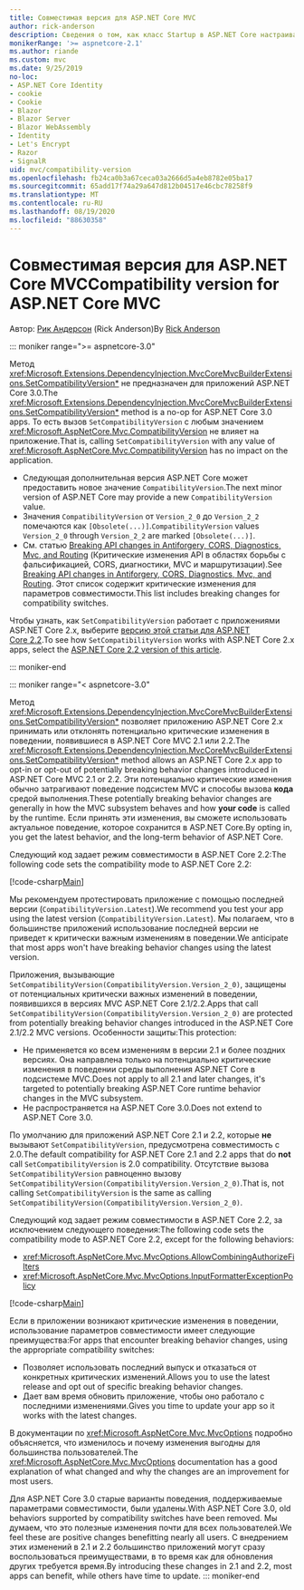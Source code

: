 ```yaml
---
title: Совместимая версия для ASP.NET Core MVC
author: rick-anderson
description: Сведения о том, как класс Startup в ASP.NET Core настраивает службы и конвейер запросов приложения.
monikerRange: '>= aspnetcore-2.1'
ms.author: riande
ms.custom: mvc
ms.date: 9/25/2019
no-loc:
- ASP.NET Core Identity
- cookie
- Cookie
- Blazor
- Blazor Server
- Blazor WebAssembly
- Identity
- Let's Encrypt
- Razor
- SignalR
uid: mvc/compatibility-version
ms.openlocfilehash: fb24ca0b3a67ceca03a2666d5a4eb8782e05ba17
ms.sourcegitcommit: 65add17f74a29a647d812b04517e46cbc78258f9
ms.translationtype: MT
ms.contentlocale: ru-RU
ms.lasthandoff: 08/19/2020
ms.locfileid: "88630358"
---
```

# <a name="compatibility-version-for-aspnet-core-mvc"></a><span data-ttu-id="f6e83-103">Совместимая версия для ASP.NET Core MVC</span><span class="sxs-lookup"><span data-stu-id="f6e83-103">Compatibility version for ASP.NET Core MVC</span></span>

<span data-ttu-id="f6e83-104">Автор: [Рик Андерсон](https://twitter.com/RickAndMSFT) (Rick Anderson)</span><span class="sxs-lookup"><span data-stu-id="f6e83-104">By [Rick Anderson](https://twitter.com/RickAndMSFT)</span></span>

::: moniker range=">= aspnetcore-3.0"

<span data-ttu-id="f6e83-105">Метод <xref:Microsoft.Extensions.DependencyInjection.MvcCoreMvcBuilderExtensions.SetCompatibilityVersion*> не предназначен для приложений ASP.NET Core 3.0.</span><span class="sxs-lookup"><span data-stu-id="f6e83-105">The <xref:Microsoft.Extensions.DependencyInjection.MvcCoreMvcBuilderExtensions.SetCompatibilityVersion*> method is a no-op for ASP.NET Core 3.0 apps.</span></span> <span data-ttu-id="f6e83-106">То есть вызов `SetCompatibilityVersion` с любым значением <xref:Microsoft.AspNetCore.Mvc.CompatibilityVersion> не влияет на приложение.</span><span class="sxs-lookup"><span data-stu-id="f6e83-106">That is, calling `SetCompatibilityVersion` with any value of <xref:Microsoft.AspNetCore.Mvc.CompatibilityVersion> has no impact on the application.</span></span>

* <span data-ttu-id="f6e83-107">Следующая дополнительная версия ASP.NET Core может предоставить новое значение `CompatibilityVersion`.</span><span class="sxs-lookup"><span data-stu-id="f6e83-107">The next minor version of ASP.NET Core may provide a new `CompatibilityVersion` value.</span></span>
* <span data-ttu-id="f6e83-108">Значения `CompatibilityVersion` от `Version_2_0` до `Version_2_2` помечаются как `[Obsolete(...)]`.</span><span class="sxs-lookup"><span data-stu-id="f6e83-108">`CompatibilityVersion` values `Version_2_0` through `Version_2_2` are marked `[Obsolete(...)]`.</span></span>
* <span data-ttu-id="f6e83-109">См. статью [Breaking API changes in Antiforgery, CORS, Diagnostics, Mvc, and Routing](https://github.com/aspnet/Announcements/issues/387) (Критические изменения API в областях борьбы с фальсификацией, CORS, диагностики, MVC и маршрутизации).</span><span class="sxs-lookup"><span data-stu-id="f6e83-109">See [Breaking API changes in Antiforgery, CORS, Diagnostics, Mvc, and Routing](https://github.com/aspnet/Announcements/issues/387).</span></span> <span data-ttu-id="f6e83-110">Этот список содержит критические изменения для параметров совместимости.</span><span class="sxs-lookup"><span data-stu-id="f6e83-110">This list includes breaking changes for compatibility switches.</span></span>

<span data-ttu-id="f6e83-111">Чтобы узнать, как `SetCompatibilityVersion` работает с приложениями ASP.NET Core 2.x, выберите [версию этой статьи для ASP.NET Core 2.2](https://docs.microsoft.com/aspnet/core/mvc/compatibility-version?view=aspnetcore-2.2).</span><span class="sxs-lookup"><span data-stu-id="f6e83-111">To see how `SetCompatibilityVersion` works with ASP.NET Core 2.x apps, select the [ASP.NET Core 2.2 version of this article](https://docs.microsoft.com/aspnet/core/mvc/compatibility-version?view=aspnetcore-2.2).</span></span>

::: moniker-end

::: moniker range="< aspnetcore-3.0"

<span data-ttu-id="f6e83-112">Метод <xref:Microsoft.Extensions.DependencyInjection.MvcCoreMvcBuilderExtensions.SetCompatibilityVersion*> позволяет приложению ASP.NET Core 2.x принимать или отклонять потенциально критические изменения в поведении, появившиеся в ASP.NET Core MVC 2.1 или 2.2.</span><span class="sxs-lookup"><span data-stu-id="f6e83-112">The <xref:Microsoft.Extensions.DependencyInjection.MvcCoreMvcBuilderExtensions.SetCompatibilityVersion*> method allows an ASP.NET Core 2.x app to opt-in or opt-out of potentially breaking behavior changes introduced in ASP.NET Core MVC 2.1 or 2.2.</span></span> <span data-ttu-id="f6e83-113">Эти потенциально критические изменения обычно затрагивают поведение подсистем MVC и способы вызова **кода** средой выполнения.</span><span class="sxs-lookup"><span data-stu-id="f6e83-113">These potentially breaking behavior changes are generally in how the MVC subsystem behaves and how **your code** is called by the runtime.</span></span> <span data-ttu-id="f6e83-114">Если принять эти изменения, вы сможете использовать актуальное поведение, которое сохранится в ASP.NET Core.</span><span class="sxs-lookup"><span data-stu-id="f6e83-114">By opting in, you get the latest behavior, and the long-term behavior of ASP.NET Core.</span></span>

<span data-ttu-id="f6e83-115">Следующий код задает режим совместимости в ASP.NET Core 2.2:</span><span class="sxs-lookup"><span data-stu-id="f6e83-115">The following code sets the compatibility mode to ASP.NET Core 2.2:</span></span>

[!code-csharp[Main](compatibility-version/samples/2.x/CompatibilityVersionSample/Startup.cs?name=snippet1)]

<span data-ttu-id="f6e83-116">Мы рекомендуем протестировать приложение с помощью последней версии (`CompatibilityVersion.Latest`).</span><span class="sxs-lookup"><span data-stu-id="f6e83-116">We recommend you test your app using the latest version (`CompatibilityVersion.Latest`).</span></span> <span data-ttu-id="f6e83-117">Мы полагаем, что в большинстве приложений использование последней версии не приведет к критически важным изменениям в поведении.</span><span class="sxs-lookup"><span data-stu-id="f6e83-117">We anticipate that most apps won't have breaking behavior changes using the latest version.</span></span>

<span data-ttu-id="f6e83-118">Приложения, вызывающие `SetCompatibilityVersion(CompatibilityVersion.Version_2_0)`, защищены от потенциальных критически важных изменений в поведении, появившихся в версиях MVC ASP.NET Core 2.1/2.2.</span><span class="sxs-lookup"><span data-stu-id="f6e83-118">Apps that call `SetCompatibilityVersion(CompatibilityVersion.Version_2_0)` are protected from potentially breaking behavior changes introduced in the ASP.NET Core 2.1/2.2 MVC versions.</span></span> <span data-ttu-id="f6e83-119">Особенности защиты:</span><span class="sxs-lookup"><span data-stu-id="f6e83-119">This protection:</span></span>

* <span data-ttu-id="f6e83-120">Не применяется ко всем изменениям в версии 2.1 и более поздних версиях. Она направлена только на потенциально критические изменения в поведении среды выполнения ASP.NET Core в подсистеме MVC.</span><span class="sxs-lookup"><span data-stu-id="f6e83-120">Does not apply to all 2.1 and later changes, it's targeted to potentially breaking ASP.NET Core runtime behavior changes in the MVC subsystem.</span></span>
* <span data-ttu-id="f6e83-121">Не распространяется на ASP.NET Core 3.0.</span><span class="sxs-lookup"><span data-stu-id="f6e83-121">Does not extend to ASP.NET Core 3.0.</span></span>

<span data-ttu-id="f6e83-122">По умолчанию для приложений ASP.NET Core 2.1 и 2.2, которые **не** вызывают `SetCompatibilityVersion`, предусмотрена совместимость с 2.0.</span><span class="sxs-lookup"><span data-stu-id="f6e83-122">The default compatibility for ASP.NET Core 2.1 and 2.2 apps that do **not** call `SetCompatibilityVersion` is 2.0 compatibility.</span></span> <span data-ttu-id="f6e83-123">Отсутствие вызова `SetCompatibilityVersion` равноценно вызову `SetCompatibilityVersion(CompatibilityVersion.Version_2_0)`.</span><span class="sxs-lookup"><span data-stu-id="f6e83-123">That is, not calling `SetCompatibilityVersion` is the same as calling `SetCompatibilityVersion(CompatibilityVersion.Version_2_0)`.</span></span>

<span data-ttu-id="f6e83-124">Следующий код задает режим совместимости в ASP.NET Core 2.2, за исключением следующего поведения:</span><span class="sxs-lookup"><span data-stu-id="f6e83-124">The following code sets the compatibility mode to ASP.NET Core 2.2, except for the following behaviors:</span></span>

* <xref:Microsoft.AspNetCore.Mvc.MvcOptions.AllowCombiningAuthorizeFilters>
* <xref:Microsoft.AspNetCore.Mvc.MvcOptions.InputFormatterExceptionPolicy>

[!code-csharp[Main](compatibility-version/samples/2.x/CompatibilityVersionSample/Startup2.cs?name=snippet1)]

<span data-ttu-id="f6e83-125">Если в приложении возникают критические изменения в поведении, использование параметров совместимости имеет следующие преимущества:</span><span class="sxs-lookup"><span data-stu-id="f6e83-125">For apps that encounter breaking behavior changes, using the appropriate compatibility switches:</span></span>

* <span data-ttu-id="f6e83-126">Позволяет использовать последний выпуск и отказаться от конкретных критических изменений.</span><span class="sxs-lookup"><span data-stu-id="f6e83-126">Allows you to use the latest release and opt out of specific breaking behavior changes.</span></span>
* <span data-ttu-id="f6e83-127">Дает вам время обновить приложение, чтобы оно работало с последними изменениями.</span><span class="sxs-lookup"><span data-stu-id="f6e83-127">Gives you time to update your app so it works with the latest changes.</span></span>

<span data-ttu-id="f6e83-128">В документации по <xref:Microsoft.AspNetCore.Mvc.MvcOptions> подробно объясняется, что изменилось и почему изменения выгодны для большинства пользователей.</span><span class="sxs-lookup"><span data-stu-id="f6e83-128">The <xref:Microsoft.AspNetCore.Mvc.MvcOptions> documentation has a good explanation of what changed and why the changes are an improvement for most users.</span></span>

<span data-ttu-id="f6e83-129">Для ASP.NET Core 3.0 старые варианты поведения, поддерживаемые параметрами совместимости, были удалены.</span><span class="sxs-lookup"><span data-stu-id="f6e83-129">With ASP.NET Core 3.0, old behaviors supported by compatibility switches have been removed.</span></span> <span data-ttu-id="f6e83-130">Мы думаем, что это полезные изменения почти для всех пользователей.</span><span class="sxs-lookup"><span data-stu-id="f6e83-130">We feel these are positive changes benefitting nearly all users.</span></span> <span data-ttu-id="f6e83-131">С внедрением этих изменений в 2.1 и 2.2 большинство приложений могут сразу воспользоваться преимуществами, в то время как для обновления других требуется время.</span><span class="sxs-lookup"><span data-stu-id="f6e83-131">By introducing these changes in 2.1 and 2.2, most apps can benefit, while others have time to update.</span></span>
::: moniker-end
